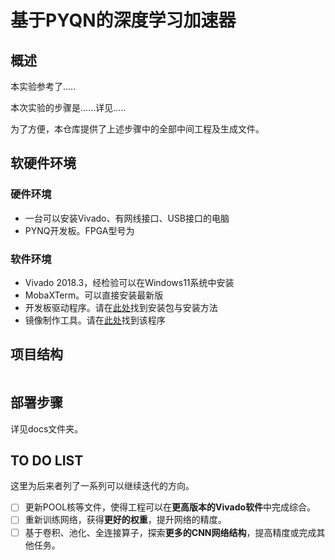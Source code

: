 # 基于PYQN的深度学习加速器

## 概述

本实验参考了.....

本次实验的步骤是......详见.....

为了方便，本仓库提供了上述步骤中的全部中间工程及生成文件。

## 软硬件环境

### 硬件环境

- 一台可以安装Vivado、有网线接口、USB接口的电脑
- PYNQ开发板。FPGA型号为

### 软件环境

- Vivado 2018.3，经检验可以在Windows11系统中安装
- MobaXTerm。可以直接安装最新版
- 开发板驱动程序。请在[此处]()找到安装包与安装方法
- 镜像制作工具。请在[此处]()找到该程序

## 项目结构

```

```

## 部署步骤

详见docs文件夹。

## TO DO LIST

这里为后来者列了一系列可以继续迭代的方向。

- [ ] 更新POOL核等文件，使得工程可以在**更高版本的Vivado软件**中完成综合。
- [ ] 重新训练网络，获得**更好的权重**，提升网络的精度。
- [ ] 基于卷积、池化、全连接算子，探索**更多的CNN网络结构**，提高精度或完成其他任务。
